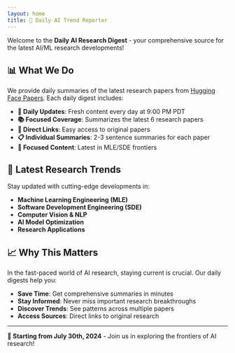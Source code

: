 ```yaml
---
layout: home
title: 🌟 Daily AI Trend Reporter
---
```


Welcome to the **Daily AI Research Digest** - your comprehensive source for the latest AI/ML research developments!

## 📊 What We Do

We provide daily summaries of the latest research papers from [Hugging Face Papers](https://huggingface.co/papers). Each daily digest includes:

- **📅 Daily Updates**: Fresh content every day at 9:00 PM PDT
- **📚 Focused Coverage**: Summarizes the latest 6 research papers
- **🔗 Direct Links**: Easy access to original papers
- **📋 Individual Summaries**: 2-3 sentence summaries for each paper
- **🎯 Focused Content**: Latest in MLE/SDE frontiers

## 🚀 Latest Research Trends

Stay updated with cutting-edge developments in:
- **Machine Learning Engineering (MLE)**
- **Software Development Engineering (SDE)**
- **Computer Vision & NLP**
- **AI Model Optimization**
- **Research Applications**

## 📈 Why This Matters

In the fast-paced world of AI research, staying current is crucial. Our daily digests help you:
- **Save Time**: Get comprehensive summaries in minutes
- **Stay Informed**: Never miss important research breakthroughs
- **Discover Trends**: See patterns across multiple papers
- **Access Sources**: Direct links to original research

---

**📅 Starting from July 30th, 2024** - Join us in exploring the frontiers of AI research!

